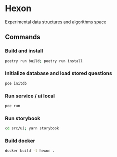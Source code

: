 # Hexon 

Experimental data structures and algorithms space

## Commands

### Build and install
```bash
poetry run build; poetry run install
```

### Initialize database and load stored questions
```bash
poe initdb
```

### Run service / ui local
```bash
poe run
```

### Run storybook
```bash
cd src/ui; yarn storybook
```

### Build docker

```bash
docker build -t hexon .
```